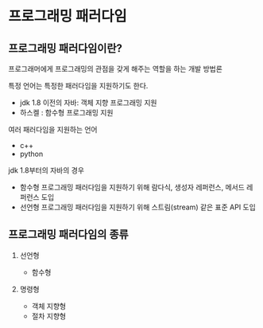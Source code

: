 # 프로그래밍 패러다임

## 프로그래밍 패러다임이란?

프로그래머에게 프로그래밍의 관점을 갖게 해주는 역할을 하는 개발 방법론



특정 언어는 특정한 패러다임을 지원하기도 한다.
- jdk 1.8 이전의 자바: 객체 지향 프로그래밍 지원
- 하스켈 : 함수형 프로그래밍 지원


여러 패러다임을 지원하는 언어
- c++
- python


jdk 1.8부터의 자바의 경우 
- 함수형 프로그래밍 패러다임을 지원하기 위해 람다식, 생성자 레퍼런스, 메서드 레퍼런스 도입
- 선언형 프로그래밍 패러다임을 지원하기 위해 스트림(stream) 같은 표준 API 도입


## 프로그래밍 패러다임의 종류

1. 선언형
    - 함수형

2. 명령형 
    - 객체 지향형
    - 절차 지향형